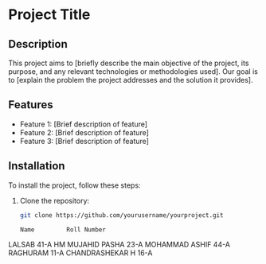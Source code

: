 # Project Title

## Description
This project aims to [briefly describe the main objective of the project, its purpose, and any relevant technologies or methodologies used]. Our goal is to [explain the problem the project addresses and the solution it provides].

## Features
- Feature 1: [Brief description of feature]
- Feature 2: [Brief description of feature]
- Feature 3: [Brief description of feature]

## Installation
To install the project, follow these steps:

1. Clone the repository:
   ```bash
   git clone https://github.com/yourusername/yourproject.git

   Name	        Roll Number
LALSAB            	41-A
HM MUJAHID PASHA   	23-A
MOHAMMAD ASHIF    	44-A
RAGHURAM	          11-A
CHANDRASHEKAR H	    16-A
